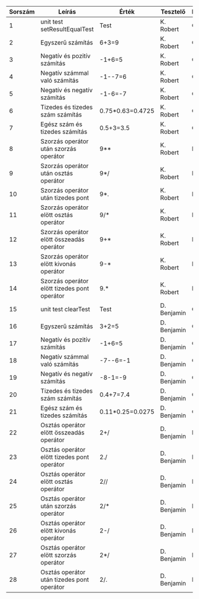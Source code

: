 | Sorszám | Leírás | Érték | Tesztelő | Eredmény |
| ------- | ------- | ----- | -------- | -------- |
| 1 | unit test setResultEqualTest | Test | K. Robert | OK |
| 2 | Egyszerű számítás | 6+3=9 | K. Robert | OK |
| 3 | Negatív és pozitív számítás | -1+6=5 | K. Robert | OK |
| 4 | Negatív számmal való számítás | -1--7=6 | K. Robert | OK |
| 5 | Negatív és negatív számítás | -1-6=-7 | K. Robert | OK |
| 6 | Tizedes és tizedes szám számítás | 0.75*0.63=0.4725 | K. Robert | OK |
| 7 | Egész szám és tizedes számítás | 0.5+3=3.5 | K. Robert | OK |
| 8 | Szorzás operátor után szorzás operátor | 9** | K. Robert | HIBA |
| 9 | Szorzás operátor után osztás operátor | 9*/ | K. Robert | HIBA |
| 10 | Szorzás operátor után tizedes pont | 9*. | K. Robert | HIBA |
| 11 | Szorzás operátor elött osztás operátor | 9/* | K. Robert | HIBA |
| 12 | Szorzás operátor elött összeadás operátor | 9+* | K. Robert | HIBA |
| 13 | Szorzás operátor elött kivonás operátor | 9-* | K. Robert | HIBA |
| 14 | Szorzás operátor elött tizedes pont operátor | 9.* | K. Robert | HIBA |
| 15 | unit test clearTest | Test | D. Benjamin | OK |
| 16 | Egyszerű számítás | 3+2=5| D. Benjamin | OK |
| 17 | Negatív és pozitív számítás | -1+6=5 | D. Benjamin| OK |
| 18 | Negatív számmal való számítás |-7--6=-1| D. Benjamin | OK |
| 19 | Negatív és negatív számítás | -8-1=-9| D. Benjamin | OK |
| 20 | Tizedes és tizedes szám számítás | 0.4+7=7.4| D. Benjamin | OK |
| 21 | Egész szám és tizedes számítás | 0.11*0.25=0.0275| D. Benjamin | OK |
| 22 | Osztás operátor elött összeadás operátor | 2+/ | D. Benjamin | HIBA |
| 23 | Osztás operátor elött tizedes pont operátor | 2./ | D. Benjamin | HIBA |
| 24 | Osztás operátor elött osztás operátor | 2// | D. Benjamin | HIBA |
| 25 | Osztás operátor után szorzás operátor | 2/* | D. Benjamin | HIBA |
| 26 | Osztás operátor elött kivonás operátor | 2-/ | D. Benjamin | HIBA |
| 27 | Osztás operátor elött szorzás operátor | 2*/ | D. Benjamin | HIBA |
| 28 | Osztás operátor után tizedes pont operátor | 2/. | D. Benjamin | HIBA |
